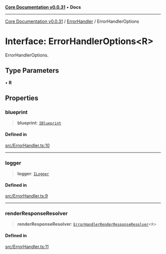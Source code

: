 [**Core Documentation v0.0.31**](../../README.md) • **Docs**

***

[Core Documentation v0.0.31](../../modules.md) / [ErrorHandler](../README.md) / ErrorHandlerOptions

# Interface: ErrorHandlerOptions\<R\>

ErrorHandlerOptions.

## Type Parameters

• **R**

## Properties

### blueprint

> **blueprint**: [`IBlueprint`](../../definitions/type-aliases/IBlueprint.md)

#### Defined in

[src/ErrorHandler.ts:10](https://github.com/stonemjs/core/blob/a25677efd9a5f5a45cc90fda3ed3e87df97e6124/src/ErrorHandler.ts#L10)

***

### logger

> **logger**: [`ILogger`](../../definitions/interfaces/ILogger.md)

#### Defined in

[src/ErrorHandler.ts:9](https://github.com/stonemjs/core/blob/a25677efd9a5f5a45cc90fda3ed3e87df97e6124/src/ErrorHandler.ts#L9)

***

### renderResponseResolver

> **renderResponseResolver**: [`ErrorHandlerRenderResponseResolver`](../../definitions/type-aliases/ErrorHandlerRenderResponseResolver.md)\<`R`\>

#### Defined in

[src/ErrorHandler.ts:11](https://github.com/stonemjs/core/blob/a25677efd9a5f5a45cc90fda3ed3e87df97e6124/src/ErrorHandler.ts#L11)
